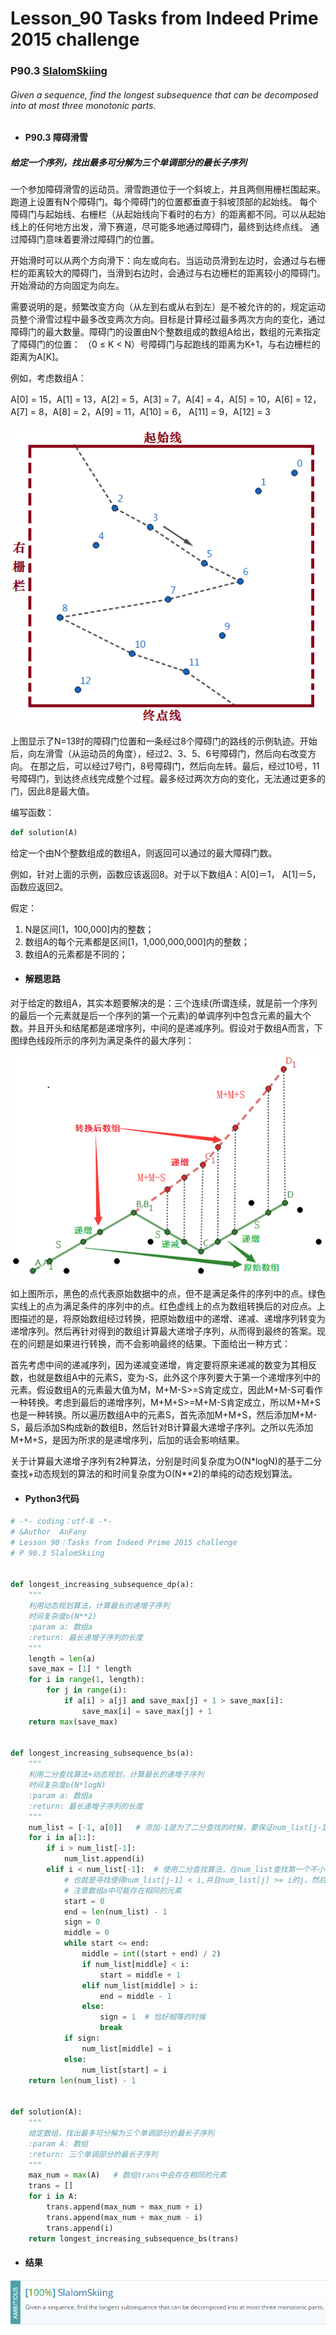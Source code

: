# Lesson_90 Tasks from Indeed Prime 2015 challenge


### P90.3 [SlalomSkiing](https://app.codility.com/programmers/lessons/90-tasks_from_indeed_prime_2015_challenge/slalom_skiing/) 


###### Given a sequence, find the longest subsequence that can be decomposed into at most three monotonic parts.

* #### P90.3  障碍滑雪

##### 给定一个序列，找出最多可分解为三个单调部分的最长子序列

一个参加障碍滑雪的运动员。滑雪跑道位于一个斜坡上，并且两侧用栅栏围起来。跑道上设置有N个障碍门。每个障碍门的位置都垂直于斜坡顶部的起始线。
每个障碍门与起始线、右栅栏（从起始线向下看时的右方）的距离都不同。可以从起始线上的任何地方出发，滑下赛道，尽可能多地通过障碍门，最终到达终点线。
通过障碍门意味着要滑过障碍门的位置。

开始滑时可以从两个方向滑下：向左或向右。当运动员滑到左边时，会通过与右栅栏的距离较大的障碍门，当滑到右边时，会通过与右边栅栏的距离较小的障碍门。开始滑动的方向固定为向左。

需要说明的是，频繁改变方向（从左到右或从右到左）是不被允许的的，规定运动员整个滑雪过程中最多改变两次方向。目标是计算经过最多两次方向的变化，通过障碍门的最大数量。障碍门的设置由N个整数组成的数组A给出，数组的元素指定了障碍门的位置：
（0 ≤ K < N）号障碍门与起跑线的距离为K+1，与右边栅栏的距离为A[K]。

例如，考虑数组A：

A[0] = 15，A[1] = 13，A[2] = 5，A[3] = 7，A[4] = 4，A[5] = 10，A[6] = 12，A[7] = 8，A[8] = 2，A[9] = 11，A[10] = 6，
A[11] = 9，A[12] = 3

![image](https://github.com/Anfany/Codility-Lessons-By-Python3/blob/master/L90_Tasks%20from%20Indeed%20Prime%202015%20challenge/90.3.11.png)

上图显示了N=13时的障碍门位置和一条经过8个障碍门的路线的示例轨迹。开始后，向左滑雪（从运动员的角度），经过2、3、5、6号障碍门，然后向右改变方向。
在那之后，可以经过7号门，8号障碍门，然后向左转。最后，经过10号，11号障碍门，到达终点线完成整个过程。最多经过两次方向的变化，无法通过更多的门，因此8是最大值。

编写函数： 
```python
def solution(A)
```
给定一个由N个整数组成的数组A，则返回可以通过的最大障碍门数。

例如，针对上面的示例，函数应该返回8。对于以下数组A：A[0]＝1， A[1]＝5，函数应返回2。

假定：
  1. N是区间[1，100,000]内的整数；
  2. 数组A的每个元素都是区间[1，1,000,000,000]内的整数；
  3. 数组A的元素都是不同的；
  
* #### 解题思路

对于给定的数组A，其实本题要解决的是：三个连续(所谓连续，就是前一个序列的最后一个元素就是后一个序列的第一个元素)的单调序列中包含元素的最大个数。并且开头和结尾都是递增序列，中间的是递减序列。假设对于数组A而言，下图绿色线段所示的序列为满足条件的最大序列：

![image](https://github.com/Anfany/Codility-Lessons-By-Python3/blob/master/L90_Tasks%20from%20Indeed%20Prime%202015%20challenge/90.3.2.png)

如上图所示，黑色的点代表原始数据中的点，但不是满足条件的序列中的点。绿色实线上的点为满足条件的序列中的点。红色虚线上的点为数组转换后的对应点。上图描述的是，将原始数组经过转换，把原始数组中的递增、递减、递增序列转变为递增序列。然后再针对得到的数组计算最大递增子序列，从而得到最终的答案。现在的问题是如果进行转换，而不会影响最终的结果。下面给出一种方式：

首先考虑中间的递减序列，因为递减变递增，肯定要将原来递减的数变为其相反数，也就是数组A中的元素S，变为-S，此外这个序列要大于第一个递增序列中的元素。假设数组A的元素最大值为M，M+M-S>=S肯定成立，因此M+M-S可看作一种转换。考虑到最后的递增序列，M+M+S>=M+M-S肯定成立，所以M+M+S也是一种转换。所以遍历数组A中的元素S，首先添加M+M+S，然后添加M+M-S，最后添加S构成新的数组B，然后针对B计算最大递增子序列。之所以先添加M+M+S，是因为所求的是递增序列，后加的话会影响结果。

关于计算最大递增子序列有2种算法，分别是时间复杂度为O(N\*logN)的基于二分查找+动态规划的算法的和时间复杂度为O(N\*\*2)的单纯的动态规划算法。


* #### Python3代码

```python
# -*- coding：utf-8 -*-
# &Author  AnFany
# Lesson 90：Tasks from Indeed Prime 2015 challenge
# P 90.3 SlalomSkiing


def longest_increasing_subsequence_dp(a):
    """
    利用动态规划算法，计算最长的递增子序列
    时间复杂度o(N**2)
    :param a: 数组a
    :return: 最长递增子序列的长度
    """
    length = len(a)
    save_max = [1] * length
    for i in range(1, length):
        for j in range(i):
            if a[i] > a[j] and save_max[j] + 1 > save_max[i]:
                save_max[i] = save_max[j] + 1
    return max(save_max)


def longest_increasing_subsequence_bs(a):
    """
    利用二分查找算法+动态规划，计算最长的递增子序列
    时间复杂度o(N*logN)
    :param a: 数组a
    :return: 最长递增子序列的长度
    """
    num_list = [-1, a[0]]   # 添加-1是为了二分查找的时候，要保证num_list[j-1]是存在的
    for i in a[1:]:
        if i > num_list[-1]:
            num_list.append(i)
        elif i < num_list[-1]:  # 使用二分查找算法，在num_list查找第一个不小于i的数，并替换之
            # 也就是寻找使得num_list[j-1] < i,并且num_list[j] >= i的j，然后令num_list[j] = i
            # 注意数组a中可能存在相同的元素
            start = 0
            end = len(num_list) - 1
            sign = 0
            middle = 0
            while start <= end:
                middle = int((start + end) / 2)
                if num_list[middle] < i:
                    start = middle + 1
                elif num_list[middle] > i:
                    end = middle - 1
                else:
                    sign = 1  # 恰好相等的时候
                    break
            if sign:
                num_list[middle] = i
            else:
                num_list[start] = i
    return len(num_list) - 1


def solution(A):
    """
    给定数组，找出最多可分解为三个单调部分的最长子序列
    :param A: 数组
    :return: 三个单调部分的最长子序列
    """
    max_num = max(A)   # 数组trans中会存在相同的元素
    trans = []
    for i in A:
        trans.append(max_num + max_num + i)
        trans.append(max_num + max_num - i)
        trans.append(i)
    return longest_increasing_subsequence_bs(trans)
```


* #### 结果

![image](https://github.com/Anfany/Codility-Lessons-By-Python3/blob/master/L90_Tasks%20from%20Indeed%20Prime%202015%20challenge/90.3.png)
